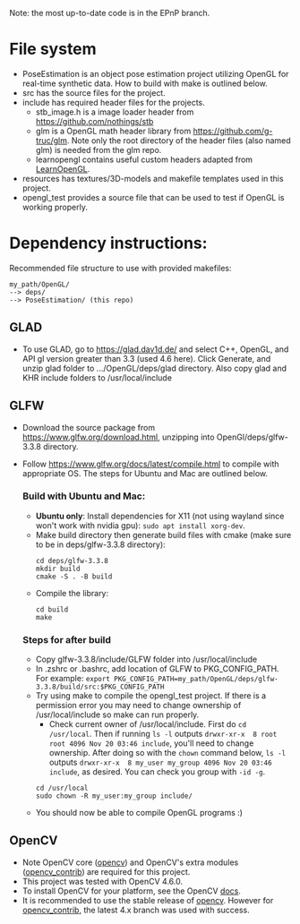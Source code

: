 Note: the most up-to-date code is in the EPnP branch.

# File system
- PoseEstimation is an object pose estimation project utilizing OpenGL for real-time synthetic data. How to build with make is outlined below.
- src has the source files for the project.
- include has required header files for the projects.
    - stb_image.h is a image loader header from https://github.com/nothings/stb
    - glm is a OpenGL math header library from https://github.com/g-truc/glm.
      Note only the root directory of the header files (also named glm) is
      needed from the glm repo.
    - learnopengl contains useful custom headers adapted from [LearnOpenGL](https://github.com/JoeyDeVries/LearnOpenGL).
- resources has textures/3D-models and makefile templates used in this project.
- opengl_test provides a source file that can be used to test if OpenGL is working properly.

# Dependency instructions:
Recommended file structure to use with provided makefiles:
```
my_path/OpenGL/
--> deps/
--> PoseEstimation/ (this repo)
```

## GLAD
- To use GLAD, go to https://glad.dav1d.de/ and select C++, OpenGL, and API gl version
greater than 3.3 (used 4.6 here). Click Generate, and unzip glad folder to
.../OpenGL/deps/glad directory. Also copy glad and KHR include folders to /usr/local/include

## GLFW
- Download the source package from https://www.glfw.org/download.html, unzipping into OpenGl/deps/glfw-3.3.8 directory.
- Follow https://www.glfw.org/docs/latest/compile.html to compile with appropriate OS. The steps for Ubuntu and Mac are outlined below.
  ### Build with Ubuntu and Mac:
  - **Ubuntu only**: Install dependencies for X11 (not using wayland since won't work with nvidia gpu): ```sudo apt install xorg-dev```.
  - Make build directory then generate build files with cmake (make sure to be in deps/glfw-3.3.8 directory):
    ```
    cd deps/glfw-3.3.8
    mkdir build
    cmake -S . -B build
    ```
  - Compile the library:
    ```
    cd build
    make
    ```

  ### Steps for after build
  - Copy glfw-3.3.8/include/GLFW folder into /usr/local/include
  - In .zshrc or .bashrc, add location of GLFW to PKG_CONFIG_PATH. For example:
  ```export PKG_CONFIG_PATH=my_path/OpenGL/deps/glfw-3.3.8/build/src:$PKG_CONFIG_PATH```
  - Try using make to compile the opengl_test project. If there is a permission error you may need to change ownership of /usr/local/include so make can run properly.
    - Check current owner of /usr/local/include. First do ```cd /usr/local```. Then if running ```ls -l``` outputs ```drwxr-xr-x  8 root root 4096 Nov 20 03:46 include```, you'll need to change ownership. After doing so with the ```chown``` command below, ```ls -l``` outputs ```drwxr-xr-x  8 my_user my_group 4096 Nov 20 03:46 include```, as desired. You can check you group with ```-id -g```.
    ```
    cd /usr/local
    sudo chown -R my_user:my_group include/
    ```
  - You should now be able to compile OpenGL programs :)

## OpenCV
- Note OpenCV core ([opencv](https://github.com/opencv/opencv)) and OpenCV's extra modules ([opencv_contrib](https://github.com/opencv/opencv_contrib)) are required for this project.
- This project was tested with OpenCV 4.6.0.
- To install OpenCV for your platform, see the OpenCV [docs](https://docs.opencv.org/4.6.0/df/d65/tutorial_table_of_content_introduction.html).
- It is recommended to use the stable release of [opencv](https://github.com/opencv/opencv). However for [opencv_contrib](https://github.com/opencv/opencv_contrib), the latest 4.x branch was used with success.
